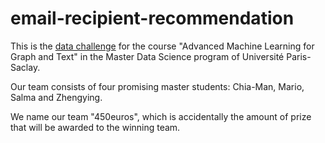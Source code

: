 # email-recipient-recommendation
This is the <a href="https://inclass.kaggle.com/c/master-data-science-mva-data-competition-2017">data challenge</a> for the course "Advanced Machine Learning for Graph and Text" in the Master Data Science program of Université Paris-Saclay.

Our team consists of four promising master students: Chia-Man, Mario, Salma and Zhengying.

We name our team "450euros", which is accidentally the amount of prize that will be awarded to the winning team.
